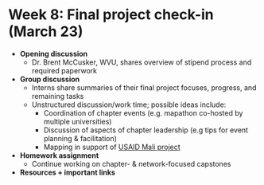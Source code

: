 # Week 8: Final project check-in (March 23)
- **Opening discussion**
  - Dr. Brent McCusker, WVU, shares overview of stipend process and required paperwork
- **Group discussion**
  - Interns share summaries of their final project focuses, progress, and remaining tasks
  - Unstructured discussion/work time; possible ideas include:
    - Coordination of chapter events (e.g. mapathon co-hosted by multiple universities)
    - Discussion of aspects of chapter leadership (e.g tips for event planning & facilitation)
    - Mapping in support of [USAID Mali project](https://tasks.hotosm.org/projects/10275/)
- **Homework assignment**
  - Continue working on chapter- & network-focused capstones
- **Resources + important links**
